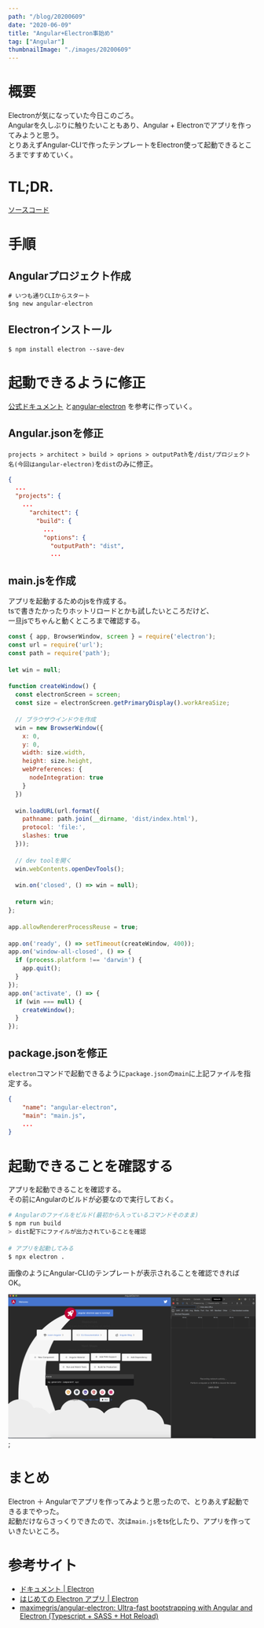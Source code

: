 ```yaml
---
path: "/blog/20200609"
date: "2020-06-09"
title: "Angular+Electron事始め"
tag: ["Angular"]
thumbnailImage: "./images/20200609"
---
```

# 概要
Electronが気になっていた今日このごろ。  
Angularを久しぶりに触りたいこともあり、Angular + Electronでアプリを作ってみようと思う。  
とりあえずAngular-CLIで作ったテンプレートをElectron使って起動できるところまですすめていく。

# TL;DR.
[ソースコード](https://github.com/Tetsuya-Minase/program-samples/tree/master/angular-electron)

# 手順
## Angularプロジェクト作成
```tsx
# いつも通りCLIからスタート
$ng new angular-electron
```

## Electronインストール
```tsx
$ npm install electron --save-dev
```

# 起動できるように修正
[公式ドキュメント](https://www.electronjs.org/docs/tutorial/first-app) と[angular-electron](https://github.com/maximegris/angular-electron) を参考に作っていく。

## Angular.jsonを修正
`projects > architect > build > oprions > outputPath`を`/dist/プロジェクト名(今回はangular-electron)`を`dist`のみに修正。

```json
{
  ...
  "projects": {
    ...
      "architect": {
        "build": {
          ...
          "options": {
            "outputPath": "dist",
            ...
```

## main.jsを作成
アプリを起動するためのjsを作成する。  
tsで書きたかったりホットリロードとかも試したいところだけど、  
一旦jsでちゃんと動くところまで確認する。

```jsx
const { app, BrowserWindow, screen } = require('electron');
const url = require('url');
const path = require('path');

let win = null;

function createWindow() {
  const electronScreen = screen;
  const size = electronScreen.getPrimaryDisplay().workAreaSize;

  // ブラウザウインドウを作成
  win = new BrowserWindow({
    x: 0,
    y: 0,
    width: size.width,
    height: size.height,
    webPreferences: {
      nodeIntegration: true
    }
  })

  win.loadURL(url.format({
    pathname: path.join(__dirname, 'dist/index.html'),
    protocol: 'file:',
    slashes: true
  }));

  // dev toolを開く
  win.webContents.openDevTools();

  win.on('closed', () => win = null);

  return win;
};

app.allowRendererProcessReuse = true;

app.on('ready', () => setTimeout(createWindow, 400));
app.on('window-all-closed', () => {
  if (process.platform !== 'darwin') {
    app.quit();
  }
});
app.on('activate', () => {
  if (win === null) {
    createWindow();
  }
});
```

## package.jsonを修正
`electron`コマンドで起動できるように`package.json`の`main`に上記ファイルを指定する。  

```json
{
	"name": "angular-electron",
	"main": "main.js",
	...
}
```

# 起動できることを確認する
アプリを起動できることを確認する。  
その前にAngularのビルドが必要なので実行しておく。

```bash
# Angularのファイルをビルド(最初から入っているコマンドそのまま)
$ npm run build
> dist配下にファイルが出力されていることを確認

# アプリを起動してみる
$ npx electron .
```

画像のようにAngular-CLIのテンプレートが表示されることを確認できればOK。

![ss20200609](src/md-pages/20200609/images/ss20200609.png);

# まとめ
Electron ＋ Angularでアプリを作ってみようと思ったので、とりあえず起動できるまでやった。  
起動だけならさっくりできたので、次は`main.js`をts化したり、アプリを作っていきたいところ。

# 参考サイト

- [ドキュメント | Electron](https://www.electronjs.org/docs)
- [はじめての Electron アプリ | Electron](https://www.electronjs.org/docs/tutorial/first-app)
- [maximegris/angular-electron: Ultra-fast bootstrapping with Angular and Electron (Typescript + SASS + Hot Reload)](https://github.com/maximegris/angular-electron)

